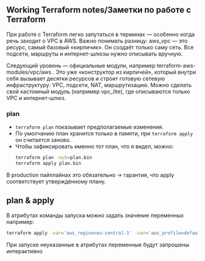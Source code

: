 ## Working Terraform notes/Заметки по работе с Terraform

При работе с Terraform легко запутаться в терминах — особенно когда речь заходит о VPC в AWS. Важно понимать разницу: aws_vpc — это ресурс, самый базовый «кирпичик». Он создаёт только саму сеть. Все подсети, маршруты и интернет-шлюзы нужно описывать вручную.

Следующий уровень — официальные модули, например terraform-aws-modules/vpc/aws
. Это уже «конструктор из кирпичей», который внутри себя вызывает десятки ресурсов и строит готовую сетевую инфраструктуру: VPC, подсети, NAT, маршрутизацию. Можно сделать свой кастомный модуль (например vpc_lite), где описываются только VPC и интернет-шлюз.


### plan
- `terraform plan` показывает предполагаемые изменения.
- По умолчанию план хранится только в памяти, при `terraform apply` он считается заново.
- Чтобы зафиксировать именно тот план, что я видел, можно:
  ```bash
  terraform plan -out=plan.bin
  terraform apply plan.bin

В production пайплайнах это обязательно → гарантия, что apply соответствует утверждённому плану.

## plan & apply
В атрибутах команды запуска можно задать значение переменных
например:
```bash
terraform apply -var='aws_region=eu-central-1' -var='aws_profile=default' -var='bucket_name=my-tf-state-kb' -var='table_name=my-tf-locks'
```
При запуске неуказанные в атрибутах переменные будут запрошены интерактивно
